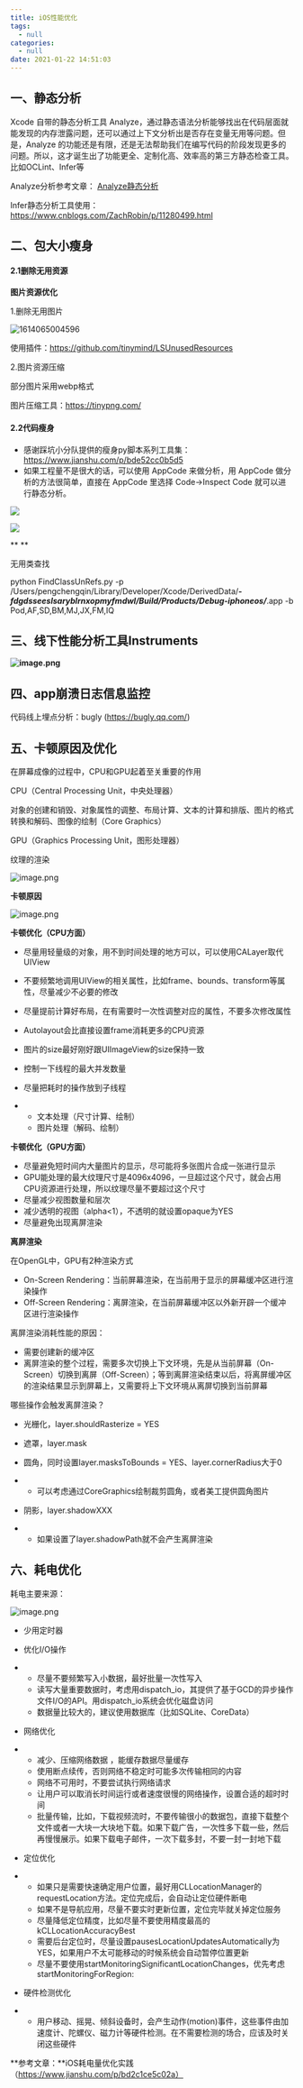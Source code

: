 ```yaml
---
title: iOS性能优化
tags:
  - null
categories:
  - null
date: 2021-01-22 14:51:03
---
```


## 一、静态分析

Xcode 自带的静态分析工具 Analyze，通过静态语法分析能够找出在代码层面就能发现的内存泄露问题，还可以通过上下文分析出是否存在变量无用等问题。但是，Analyze 的功能还是有限，还是无法帮助我们在编写代码的阶段发现更多的问题。所以，这才诞生出了功能更全、定制化高、效率高的第三方静态检查工具。比如OCLint、Infer等



Analyze分析参考文章： [Analyze静态分析](https://www.jianshu.com/p/edd344e95dc1?utm_campaign=maleskine&utm_content=note&utm_medium=seo_notes&utm_source=recommendation)

Infer静态分析工具使用： https://www.cnblogs.com/ZachRobin/p/11280499.html

<!--more-->

## 二、包大小瘦身

#### 2.1删除无用资源

**图片资源优化**

1.删除无用图片

![1614065004596](iOS性能优化/1614065004596.png)

使用插件：https://github.com/tinymind/LSUnusedResources



2.图片资源压缩

部分图片采用webp格式

图片压缩工具：https://tinypng.com/



#### 2.2代码瘦身

- 感谢踩坑小分队提供的瘦身py脚本系列工具集：https://www.jianshu.com/p/bde52cc0b5d5
- 如果工程量不是很大的话，可以使用 AppCode 来做分析，用 AppCode 做分析的方法很简单，直接在 AppCode 里选择 Code->Inspect Code 就可以进行静态分析。

![](iOS性能优化/1614243065988.png)

![](iOS性能优化/1614159554636-2d7c222c-773e-46a8-b5b6-bc966784adc6.png)

**
**

无用类查找

python FindClassUnRefs.py -p /Users/pengchengqin/Library/Developer/Xcode/DerivedData/***-fdgdsseeslsaryblrnxopmyfmdwl/Build/Products/Debug-iphoneos/***.app -b Pod,AF,SD,BM,MJ,JX,FM,IQ



## 三、线下性能分析工具Instruments

**![image.png](iOS性能优化/1614150633267.png)**



## 四、app崩溃日志信息监控

代码线上埋点分析：bugly (https://bugly.qq.com/)



## 五、卡顿原因及优化

在屏幕成像的过程中，CPU和GPU起着至关重要的作用 

CPU（Central Processing Unit，中央处理器） 

对象的创建和销毁、对象属性的调整、布局计算、文本的计算和排版、图片的格式转换和解码、图像的绘制（Core Graphics） 



GPU（Graphics Processing Unit，图形处理器） 

纹理的渲染 

![image.png](iOS性能优化/1614157632648.png)

**卡顿原因**

![image.png](iOS性能优化/1614157772463d98073fa.png)

**卡顿优化（CPU方面）**

- 尽量用轻量级的对象，用不到时间处理的地方可以，可以使用CALayer取代UIView
- 不要频繁地调用UIView的相关属性，比如frame、bounds、transform等属性，尽量减少不必要的修改
- 尽量提前计算好布局，在有需要时一次性调整对应的属性，不要多次修改属性 
- Autolayout会比直接设置frame消耗更多的CPU资源 
- 图片的size最好刚好跟UIImageView的size保持一致 
- 控制一下线程的最大并发数量 
- 尽量把耗时的操作放到子线程 

- - 文本处理（尺寸计算、绘制） 
  - 图片处理（解码、绘制） 



**卡顿优化（GPU方面）**

- 尽量避免短时间内大量图片的显示，尽可能将多张图片合成一张进行显示
- GPU能处理的最大纹理尺寸是4096x4096，一旦超过这个尺寸，就会占用CPU资源进行处理，所以纹理尽量不要超过这个尺寸 
- 尽量减少视图数量和层次 
- 减少透明的视图（alpha<1），不透明的就设置opaque为YES 
- 尽量避免出现离屏渲染



**离屏渲染**

在OpenGL中，GPU有2种渲染方式 

- On-Screen Rendering：当前屏幕渲染，在当前用于显示的屏幕缓冲区进行渲染操作 
- Off-Screen Rendering：离屏渲染，在当前屏幕缓冲区以外新开辟一个缓冲区进行渲染操作 



离屏渲染消耗性能的原因：

- 需要创建新的缓冲区
- 离屏渲染的整个过程，需要多次切换上下文环境，先是从当前屏幕（On-Screen）切换到离屏（Off-Screen）；等到离屏渲染结束以后，将离屏缓冲区的渲染结果显示到屏幕上，又需要将上下文环境从离屏切换到当前屏幕



哪些操作会触发离屏渲染？

- 光栅化，layer.shouldRasterize = YES
- 遮罩，layer.mask
- 圆角，同时设置layer.masksToBounds = YES、layer.cornerRadius大于0 

- - 可以考虑通过CoreGraphics绘制裁剪圆角，或者美工提供圆角图片

- 阴影，layer.shadowXXX 

- - 如果设置了layer.shadowPath就不会产生离屏渲染 



## 六、耗电优化

耗电主要来源：

![image.png](iOS性能优化/1614158887782.png)

- 少用定时器
- 优化I/O操作

- - 尽量不要频繁写入小数据，最好批量一次性写入 
  - 读写大量重要数据时，考虑用dispatch_io，其提供了基于GCD的异步操作文件I/O的API。用dispatch_io系统会优化磁盘访问 
  - 数据量比较大的，建议使用数据库（比如SQLite、CoreData） 

- 网络优化

- - 减少、压缩网络数据 ，能缓存数据尽量缓存
  - 使用断点续传，否则网络不稳定时可能多次传输相同的内容 
  - 网络不可用时，不要尝试执行网络请求
  - 让用户可以取消长时间运行或者速度很慢的网络操作，设置合适的超时时间
  - 批量传输，比如，下载视频流时，不要传输很小的数据包，直接下载整个文件或者一大块一大块地下载。如果下载广告，一次性多下载一些，然后再慢慢展示。如果下载电子邮件，一次下载多封，不要一封一封地下载 

- 定位优化

- - 如果只是需要快速确定用户位置，最好用CLLocationManager的requestLocation方法。定位完成后，会自动让定位硬件断电 
  - 如果不是导航应用，尽量不要实时更新位置，定位完毕就关掉定位服务 
  - 尽量降低定位精度，比如尽量不要使用精度最高的kCLLocationAccuracyBest 
  - 需要后台定位时，尽量设置pausesLocationUpdatesAutomatically为YES，如果用户不太可能移动的时候系统会自动暂停位置更新 
  - 尽量不要使用startMonitoringSignificantLocationChanges，优先考虑startMonitoringForRegion: 

- 硬件检测优化

- - 用户移动、摇晃、倾斜设备时，会产生动作(motion)事件，这些事件由加速度计、陀螺仪、磁力计等硬件检测。在不需要检测的场合，应该及时关闭这些硬件 





**参考文章：**iOS耗电量优化实践（https://www.jianshu.com/p/bd2c1ce5c02a）